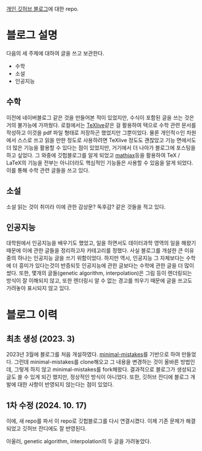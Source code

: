 [개인 깃허브 블로그](https://govin08.github.io)에 대한 repo.

# 블로그 설명
다음의 세 주제에 대하여 글을 쓰고 보관한다.
- 수학
- 소설
- 인공지능

## 수학
이전에 네이버블로그 같은 것을 만들어본 적이 있었지만, 수식이 포함된 글을 쓰는 것은 거의 불가능에 가까웠다.
로컬에서는 [TeXlive](https://www.tug.org/texlive/)같은 걸 활용하여 텍으로 수학 관련 문서를 작성하고 이것을 pdf 파일 형태로 저장하곤 했었지만 그뿐이었다.
물론 개인적ㅇ인 차원에서 스스로 쓰고 읽을 만한 정도로 사용하려면 TeXlive 정도도 괜찮았고 기능 면에서도 더 많은 기능을 활용할 수 있다는 점이 있었지만, 거기에서 더 나아가 블로그에 포스팅을 하고 싶었다.
그 와중에 깃헙블로그를 알게 되었고 [mathjax](https://govin08.github.io/mathematics/mathjax/)등을 활용하여 TeX / LaTeX의 기능을 전부는 아니더라도 핵심적인 기능들은 사용할 수 있음을 알게 되었다.
이를 통해 수학 관련 글들을 쓰고 있다.

## 소설
소설 읽는 것이 취미라 이에 관한 감상문? 독후감? 같은 것들을 적고 있다.

## 인공지능
대학원에서 인공지능을 배우기도 했었고, 일을 하면서도 데이터과학 영역의 일을 해왔기 때문에 이에 관한 글들을 정리하고자 카테고리를 정했다.
사실 블로그를 개설한 큰 이유 중의 하나는 인공지능 글을 쓰기 위함이었다.
하지만 역시, 인공지능 그 자체보다는 수학에 더 흥미가 있다는것이 반증되듯 인공지능에 관한 글보다는 수학에 관한 글을 더 많이 썼다.
또한, 몇개의 글들(genetic algorithm, interpolation)은 그림 등이 렌더링되는 방식이 잘 이해되지 않고, 또한 렌더링시 알 수 없는 경고를 띄우기 때문에 글을 쓰고도 가려놓아 표시되지 않고 있다.
<!-- 다만, 많은 글을 쓰지 않았기도 했고, 글을 썼다고 하더라도 마음에 들지 않아서 가린 경우가 두 건 있었다. -->

# 블로그 이력

## 최초 생성 (2023. 3)
2023년 3월에 블로그를 처음 개설하였다.
[minimal-mistakes](https://github.com/mmistakes/minimal-mistakes)를 기반으로 하여 만들었다.
그런데 minimal-mistakes를 clone해오고 그 내용을 변경하는 것이 올바른 방법인데, 그렇게 하지 않고 minimal-mistakes를 fork해왔다.
결과적으로 블로그가 생성되고 글도 쓸 수 있게 되긴 했지만, 정상적인 방식이 아니었다.
또한, 깃허브 잔디에 블로그 개발에 대한 사항이 반영되지 않는다는 점이 있었다.

## 1차 수정 (2024. 10. 17)
이에, 새 repo를 파서 이 repo로 깃헙블로그를 다시 연결시켰다.
이제 기존 문제가 해결되었고 깃허브 잔디에도 잘 반영된다.

아울러, genetic algorithm, interpolation의 두 글을 가려놓았다.

